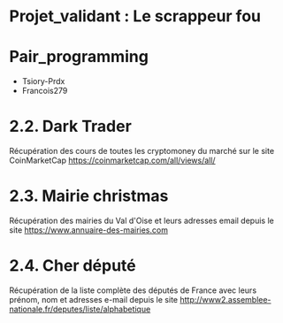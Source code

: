 # Projet_validant : Le scrappeur fou

# Pair_programming
- Tsiory-Prdx 
- Francois279 

# 2.2. Dark Trader

Récupération des cours de toutes les cryptomoney du marché sur le site CoinMarketCap https://coinmarketcap.com/all/views/all/

# 2.3. Mairie christmas

Récupération des mairies du Val d'Oise et leurs adresses email depuis le site https://www.annuaire-des-mairies.com

# 2.4. Cher député 

Récupération de la liste complète des députés de France avec leurs prénom, nom et adresses e-mail depuis le site http://www2.assemblee-nationale.fr/deputes/liste/alphabetique

